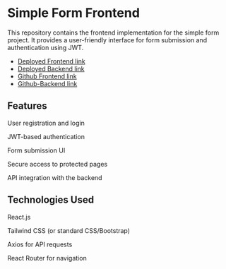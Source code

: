 
# Simple Form Frontend

This repository contains the frontend implementation for the simple form project. It provides a user-friendly interface for form submission and authentication using JWT.

- [Deployed Frontend link](https://task31-frontend-six.vercel.app/)
- [Deployed Backend link](https://task31-backend-lime.vercel.app//)
- [Github Frontend link](https://github.com/priyankastack/task31-frontend)
- [Github-Backend link](https://github.com/priyankastack/task31-backend)

## Features

User registration and login

JWT-based authentication

Form submission UI

Secure access to protected pages

API integration with the backend

## Technologies Used

React.js

Tailwind CSS (or standard CSS/Bootstrap)

Axios for API requests

React Router for navigation

